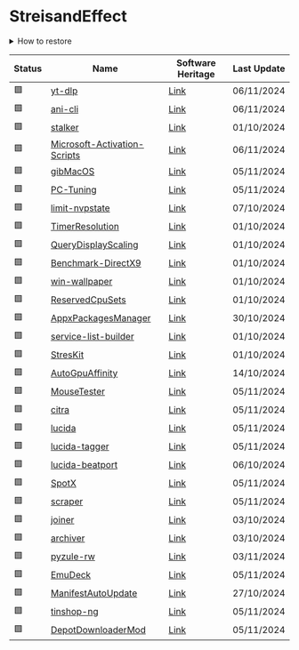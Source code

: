 # StreisandEffect

<details><summary>How to restore</summary>

## General instructions

1. Clone the `archive` branch

```bash
git clone --branch archive https://github.com/your-username/your-repo streisandeffect
```

2. Restore from bundle

```bash
git clone streisandeffect/FILE.bundle
```

## Download only a specific backup

```bash
git clone --no-checkout --depth=1 --no-tags --branch archive https://github.com/your-username/your-repo streisandeffect
git -C streisandeffect restore --staged FILE.bundle
git -C streisandeffect checkout FILE.bundle
git clone streisandeffect/FILE.bundle
```

</details>

| Status | Name | Software Heritage | Last Update |
| - | - | - | - |
| 🟩 | [yt-dlp](https://github.com/yt-dlp/yt-dlp) | [Link](https://archive.softwareheritage.org/browse/origin/directory/?origin_url=https://github.com/yt-dlp/yt-dlp) | 06/11/2024 |
| 🟩 | [ani-cli](https://github.com/pystardust/ani-cli) | [Link](https://archive.softwareheritage.org/browse/origin/directory/?origin_url=https://github.com/pystardust/ani-cli) | 06/11/2024 |
| 🟩 | [stalker](https://github.com/marios-commissions/stalker) | [Link](https://archive.softwareheritage.org/browse/origin/directory/?origin_url=https://github.com/marios-commissions/stalker) | 01/10/2024 |
| 🟩 | [Microsoft-Activation-Scripts](https://github.com/massgravel/Microsoft-Activation-Scripts) | [Link](https://archive.softwareheritage.org/browse/origin/directory/?origin_url=https://github.com/massgravel/Microsoft-Activation-Scripts) | 06/11/2024 |
| 🟩 | [gibMacOS](https://github.com/corpnewt/gibMacOS) | [Link](https://archive.softwareheritage.org/browse/origin/directory/?origin_url=https://github.com/corpnewt/gibMacOS) | 05/11/2024 |
| 🟩 | [PC-Tuning](https://github.com/valleyofdoom/PC-Tuning) | [Link](https://archive.softwareheritage.org/browse/origin/directory/?origin_url=https://github.com/valleyofdoom/PC-Tuning) | 05/11/2024 |
| 🟩 | [limit-nvpstate](https://github.com/valleyofdoom/limit-nvpstate) | [Link](https://archive.softwareheritage.org/browse/origin/directory/?origin_url=https://github.com/valleyofdoom/limit-nvpstate) | 07/10/2024 |
| 🟩 | [TimerResolution](https://github.com/valleyofdoom/TimerResolution) | [Link](https://archive.softwareheritage.org/browse/origin/directory/?origin_url=https://github.com/valleyofdoom/TimerResolution) | 01/10/2024 |
| 🟩 | [QueryDisplayScaling](https://github.com/valleyofdoom/QueryDisplayScaling) | [Link](https://archive.softwareheritage.org/browse/origin/directory/?origin_url=https://github.com/valleyofdoom/QueryDisplayScaling) | 01/10/2024 |
| 🟩 | [Benchmark-DirectX9](https://github.com/valleyofdoom/Benchmark-DirectX9) | [Link](https://archive.softwareheritage.org/browse/origin/directory/?origin_url=https://github.com/valleyofdoom/Benchmark-DirectX9) | 01/10/2024 |
| 🟩 | [win-wallpaper](https://github.com/valleyofdoom/win-wallpaper) | [Link](https://archive.softwareheritage.org/browse/origin/directory/?origin_url=https://github.com/valleyofdoom/win-wallpaper) | 01/10/2024 |
| 🟩 | [ReservedCpuSets](https://github.com/valleyofdoom/ReservedCpuSets) | [Link](https://archive.softwareheritage.org/browse/origin/directory/?origin_url=https://github.com/valleyofdoom/ReservedCpuSets) | 01/10/2024 |
| 🟩 | [AppxPackagesManager](https://github.com/valleyofdoom/AppxPackagesManager) | [Link](https://archive.softwareheritage.org/browse/origin/directory/?origin_url=https://github.com/valleyofdoom/AppxPackagesManager) | 30/10/2024 |
| 🟩 | [service-list-builder](https://github.com/valleyofdoom/service-list-builder) | [Link](https://archive.softwareheritage.org/browse/origin/directory/?origin_url=https://github.com/valleyofdoom/service-list-builder) | 01/10/2024 |
| 🟩 | [StresKit](https://github.com/valleyofdoom/StresKit) | [Link](https://archive.softwareheritage.org/browse/origin/directory/?origin_url=https://github.com/valleyofdoom/StresKit) | 01/10/2024 |
| 🟩 | [AutoGpuAffinity](https://github.com/valleyofdoom/AutoGpuAffinity) | [Link](https://archive.softwareheritage.org/browse/origin/directory/?origin_url=https://github.com/valleyofdoom/AutoGpuAffinity) | 14/10/2024 |
| 🟩 | [MouseTester](https://github.com/valleyofdoom/MouseTester) | [Link](https://archive.softwareheritage.org/browse/origin/directory/?origin_url=https://github.com/valleyofdoom/MouseTester) | 05/11/2024 |
| 🟩 | [citra](https://github.com/PabloMK7/citra) | [Link](https://archive.softwareheritage.org/browse/origin/directory/?origin_url=https://github.com/PabloMK7/citra) | 05/11/2024 |
| 🟩 | [lucida](https://git.gay/lucida/lucida) | [Link](https://archive.softwareheritage.org/browse/origin/directory/?origin_url=https://git.gay/lucida/lucida) | 05/11/2024 |
| 🟩 | [lucida-tagger](https://git.gay/lucida/lucida-tagger) | [Link](https://archive.softwareheritage.org/browse/origin/directory/?origin_url=https://git.gay/lucida/lucida-tagger) | 05/11/2024 |
| 🟩 | [lucida-beatport](https://git.gay/lucida.to/lucida-beatport) | [Link](https://archive.softwareheritage.org/browse/origin/directory/?origin_url=https://git.gay/lucida.to/lucida-beatport) | 06/10/2024 |
| 🟩 | [SpotX](https://github.com/SpotX-Official/SpotX) | [Link](https://archive.softwareheritage.org/browse/origin/directory/?origin_url=https://github.com/SpotX-Official/SpotX) | 05/11/2024 |
| 🟩 | [scraper](https://github.com/trackcord/scraper) | [Link](https://archive.softwareheritage.org/browse/origin/directory/?origin_url=https://github.com/trackcord/scraper) | 05/11/2024 |
| 🟩 | [joiner](https://github.com/trackcord/joiner) | [Link](https://archive.softwareheritage.org/browse/origin/directory/?origin_url=https://github.com/trackcord/joiner) | 03/10/2024 |
| 🟩 | [archiver](https://github.com/trackcord/archiver) | [Link](https://archive.softwareheritage.org/browse/origin/directory/?origin_url=https://github.com/trackcord/archiver) | 03/10/2024 |
| 🟩 | [pyzule-rw](https://github.com/asdfzxcvbn/pyzule-rw) | [Link](https://archive.softwareheritage.org/browse/origin/directory/?origin_url=https://github.com/asdfzxcvbn/pyzule-rw) | 03/11/2024 |
| 🟩 | [EmuDeck](https://github.com/dragoonDorise/EmuDeck) | [Link](https://archive.softwareheritage.org/browse/origin/directory/?origin_url=https://github.com/dragoonDorise/EmuDeck) | 05/11/2024 |
| 🟩 | [ManifestAutoUpdate](https://github.com/BlankTMing/ManifestAutoUpdate) | [Link](https://archive.softwareheritage.org/browse/origin/directory/?origin_url=https://github.com/BlankTMing/ManifestAutoUpdate) | 27/10/2024 |
| 🟩 | [tinshop-ng](https://github.com/ajmandourah/tinshop-ng) | [Link](https://archive.softwareheritage.org/browse/origin/directory/?origin_url=https://github.com/ajmandourah/tinshop-ng) | 05/11/2024 |
| 🟩 | [DepotDownloaderMod](https://github.com/oureveryday/DepotDownloaderMod) | [Link](https://archive.softwareheritage.org/browse/origin/directory/?origin_url=https://github.com/oureveryday/DepotDownloaderMod) | 05/11/2024 |
